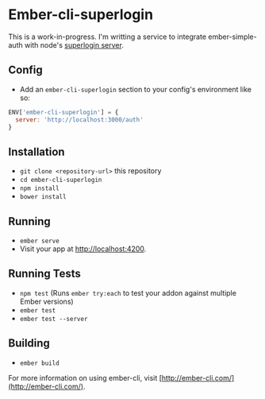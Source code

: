 # Ember-cli-superlogin

This is a work-in-progress.  I'm writting a service to integrate ember-simple-auth with node's [superlogin server](https://www.npmjs.com/package/superlogin).

## Config

* Add an `ember-cli-superlogin` section to your config's environment like so:
```javascript
ENV['ember-cli-superlogin'] = {
  server: 'http://localhost:3000/auth'
}
```

## Installation

* `git clone <repository-url>` this repository
* `cd ember-cli-superlogin`
* `npm install`
* `bower install`

## Running

* `ember serve`
* Visit your app at [http://localhost:4200](http://localhost:4200).

## Running Tests

* `npm test` (Runs `ember try:each` to test your addon against multiple Ember versions)
* `ember test`
* `ember test --server`

## Building

* `ember build`

For more information on using ember-cli, visit [http://ember-cli.com/](http://ember-cli.com/).

